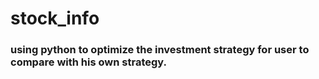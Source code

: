 # stock_info
### using python to optimize the investment strategy for user to compare with his own strategy. 
